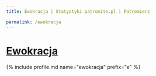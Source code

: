 ```yaml
---
title: Ewokracja | Statystyki patronite.pl | Patromierz

permalink: /ewokracja
---
```


# [Ewokracja](https://patronite.pl/ewokracja)

{% include profile.md name="ewokracja" prefix="e" %}
